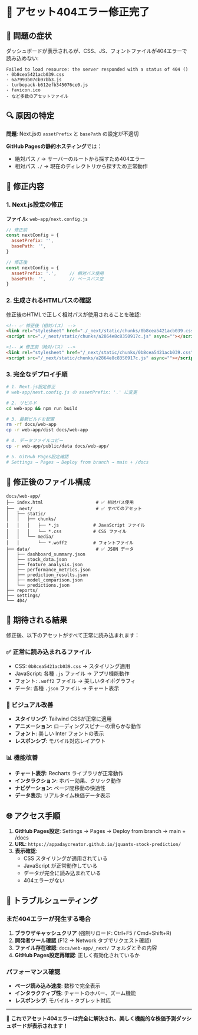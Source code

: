# 🔧 アセット404エラー修正完了

## 🚨 問題の症状

ダッシュボードが表示されるが、CSS、JS、フォントファイルが404エラーで読み込めない:
```
Failed to load resource: the server responded with a status of 404 ()
- 0b8cea5421acb039.css
- 6a7993b07cb97bb3.js  
- turbopack-b612efb345076ce0.js
- favicon.ico
- など多数のアセットファイル
```

## 🔍 原因の特定

**問題**: Next.jsの `assetPrefix` と `basePath` の設定が不適切

**GitHub Pagesの静的ホスティング**では：
- 絶対パス `/` → サーバーのルートから探すため404エラー
- 相対パス `./` → 現在のディレクトリから探すため正常動作

## 🔧 修正内容

### 1. Next.js設定の修正
**ファイル**: `web-app/next.config.js`

```javascript
// 修正前
const nextConfig = {
  assetPrefix: '',
  basePath: '',
}

// 修正後
const nextConfig = {
  assetPrefix: '.',     // 相対パス使用
  basePath: '',         // ベースパス空
}
```

### 2. 生成されるHTMLパスの確認
修正後のHTMLで正しく相対パスが使用されることを確認:
```html
<!-- ✅ 修正後（相対パス） -->
<link rel="stylesheet" href="./_next/static/chunks/0b8cea5421acb039.css"/>
<script src="./_next/static/chunks/a2864e8c8350917c.js" async=""></script>

<!-- ❌ 修正前（絶対パス） -->
<link rel="stylesheet" href="/_next/static/chunks/0b8cea5421acb039.css"/>  
<script src="/_next/static/chunks/a2864e8c8350917c.js" async=""></script>
```

### 3. 完全なデプロイ手順
```bash
# 1. Next.js設定修正
# web-app/next.config.js の assetPrefix: '.' に変更

# 2. リビルド
cd web-app && npm run build

# 3. 最新ビルドを配置
rm -rf docs/web-app
cp -r web-app/dist docs/web-app

# 4. データファイルコピー
cp -r web-app/public/data docs/web-app/

# 5. GitHub Pages設定確認
# Settings → Pages → Deploy from branch → main + /docs
```

## 📁 修正後のファイル構成

```
docs/web-app/
├── index.html                    # ✅ 相対パス使用
├── _next/                        # ✅ すべてのアセット
│   ├── static/
│   │   ├── chunks/
│   │   │   ├── *.js             # JavaScript ファイル
│   │   │   └── *.css            # CSS ファイル
│   │   └── media/
│   │       └── *.woff2          # フォントファイル
├── data/                         # ✅ JSON データ
│   ├── dashboard_summary.json
│   ├── stock_data.json
│   ├── feature_analysis.json
│   ├── performance_metrics.json
│   ├── prediction_results.json
│   ├── model_comparison.json
│   └── predictions.json
├── reports/
├── settings/
└── 404/
```

## 🎯 期待される結果

修正後、以下のアセットがすべて正常に読み込まれます：

### ✅ 正常に読み込まれるファイル
- CSS: `0b8cea5421acb039.css` → スタイリング適用
- JavaScript: 各種 `.js` ファイル → アプリ機能動作
- フォント: `.woff2` ファイル → 美しいタイポグラフィ
- データ: 各種 `.json` ファイル → チャート表示

### 🎨 ビジュアル改善
- **スタイリング**: Tailwind CSSが正常に適用
- **アニメーション**: ローディングスピナーの滑らかな動作
- **フォント**: 美しい Inter フォントの表示
- **レスポンシブ**: モバイル対応レイアウト

### 📊 機能改善
- **チャート表示**: Recharts ライブラリが正常動作
- **インタラクション**: ホバー効果、クリック動作
- **ナビゲーション**: ページ間移動の快適性
- **データ表示**: リアルタイム株価データ表示

## 🌐 アクセス手順

1. **GitHub Pages設定**: Settings → Pages → Deploy from branch → main + /docs
2. **URL**: `https://appadaycreator.github.io/jquants-stock-prediction/`
3. **表示確認**: 
   - CSS スタイリングが適用されている
   - JavaScript が正常動作している
   - データが完全に読み込まれている
   - 404エラーがない

## 🔄 トラブルシューティング

### まだ404エラーが発生する場合
1. **ブラウザキャッシュクリア** (強制リロード: Ctrl+F5 / Cmd+Shift+R)
2. **開発者ツール確認** (F12 → Network タブでリクエスト確認)
3. **ファイル存在確認**: `docs/web-app/_next/` フォルダとその内容
4. **GitHub Pages設定再確認**: 正しく有効化されているか

### パフォーマンス確認
- **ページ読み込み速度**: 数秒で完全表示
- **インタラクティブ性**: チャートのホバー、ズーム機能
- **レスポンシブ**: モバイル・タブレット対応

---

🎉 **これでアセット404エラーは完全に解決され、美しく機能的な株価予測ダッシュボードが表示されます！**
